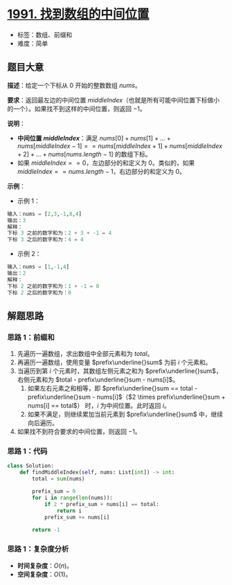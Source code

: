 # [1991. 找到数组的中间位置](https://leetcode.cn/problems/find-the-middle-index-in-array/)

- 标签：数组、前缀和
- 难度：简单

## 题目大意

**描述**：给定一个下标从 $0$ 开始的整数数组 $nums$。

**要求**：返回最左边的中间位置 $middleIndex$（也就是所有可能中间位置下标做小的一个）。如果找不到这样的中间位置，则返回 $-1$。

**说明**：

- **中间位置 $middleIndex$**：满足 $nums[0] + nums[1] + … + nums[middleIndex - 1] == nums[middleIndex + 1] + nums[middleIndex + 2] + … + nums[nums.length - 1]$ 的数组下标。
- 如果 $middleIndex == 0$，左边部分的和定义为 $0$。类似的，如果 $middleIndex == nums.length - 1$，右边部分的和定义为 $0$。

**示例**：

- 示例 1：

```python
输入：nums = [2,3,-1,8,4]
输出：3
解释：
下标 3 之前的数字和为：2 + 3 + -1 = 4
下标 3 之后的数字和为：4 = 4
```

- 示例 2：

```python
输入：nums = [1,-1,4]
输出：2
解释：
下标 2 之前的数字和为：1 + -1 = 0
下标 2 之后的数字和为：0
```

## 解题思路

### 思路 1：前缀和

1. 先遍历一遍数组，求出数组中全部元素和为 $total$。
2. 再遍历一遍数组，使用变量 $prefix\underline{}sum$ 为前 $i$ 个元素和。
3. 当遍历到第 $i$ 个元素时，其数组左侧元素之和为 $prefix\underline{}sum$，右侧元素和为 $total - prefix\underline{}sum - nums[i]$。
   1. 如果左右元素之和相等，即 $prefix\underline{}sum == total - prefix\underline{}sum - nums[i]$（$2 \times prefix\underline{}sum + nums[i] == total$） 时，$i$ 为中间位置。此时返回 $i$。
   2. 如果不满足，则继续累加当前元素到 $prefix\underline{}sum$ 中，继续向后遍历。
4. 如果找不到符合要求的中间位置，则返回 $-1$。

### 思路 1：代码

```python
class Solution:
    def findMiddleIndex(self, nums: List[int]) -> int:
        total = sum(nums)

        prefix_sum = 0
        for i in range(len(nums)):
            if 2 * prefix_sum + nums[i] == total:
                return i
            prefix_sum += nums[i]
        
        return -1
```

### 思路 1：复杂度分析

- **时间复杂度**：$O(n)$。
- **空间复杂度**：$O(1)$。

